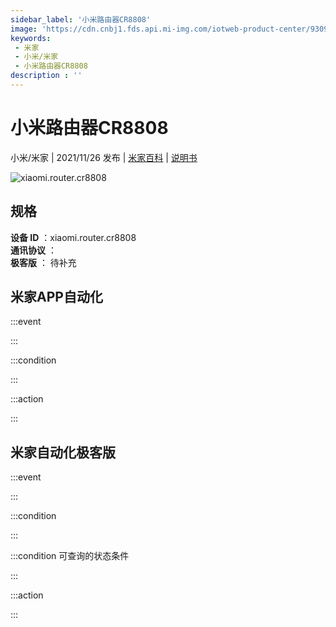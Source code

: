 ```yaml
---
sidebar_label: '小米路由器CR8808'
image: 'https://cdn.cnbj1.fds.api.mi-img.com/iotweb-product-center/9309d9656a4255d907dd671978ffa838_1627621611379.png?GalaxyAccessKeyId=AKVGLQWBOVIRQ3XLEW&Expires=9223372036854775807&Signature=5zqZpP1MSmwDtjoMCUcM4IHE7rs='
keywords: 
 - 米家
 - 小米/米家
 - 小米路由器CR8808
description : ''
---
```

# 小米路由器CR8808

小米/米家 | 2021/11/26 发布 | [米家百科](https://home.mi.com/webapp/content/baike/product/index.html?model=xiaomi.router.cr8808) | [说明书](https://home.mi.com/views/introduction.html?model=xiaomi.router.cr8808&region=cn)

![xiaomi.router.cr8808](https://cdn.cnbj1.fds.api.mi-img.com/iotweb-product-center/9309d9656a4255d907dd671978ffa838_1627621611379.png?GalaxyAccessKeyId=AKVGLQWBOVIRQ3XLEW&Expires=9223372036854775807&Signature=5zqZpP1MSmwDtjoMCUcM4IHE7rs=)

## 规格  
> 
**设备 ID** ：xiaomi.router.cr8808  
**通讯协议** ：  
**极客版**  ： 待补充 


## 米家APP自动化  

:::event  

:::

:::condition  

:::

:::action   

:::

## 米家自动化极客版  

:::event  

:::

:::condition  

:::

:::condition 可查询的状态条件  

:::

:::action  

:::

        
